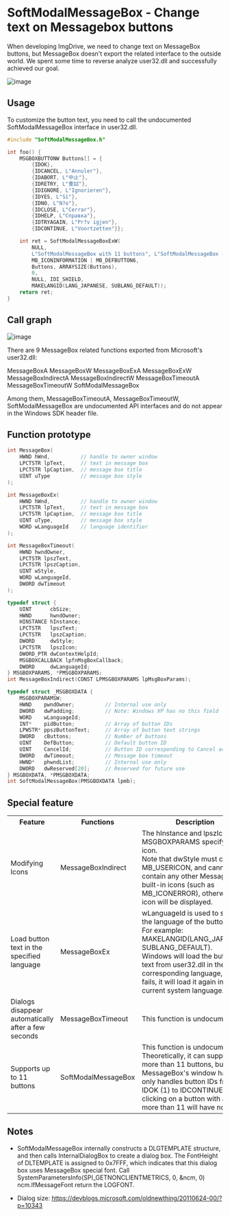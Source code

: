# SoftModalMessageBox - Change text on Messagebox buttons
When developing ImgDrive, we need to change text on MessageBox buttons, but MessageBox doesn't export the related interface to the outside world. We spent some time to reverse analyze user32.dll and successfully achieved our goal.

![image](https://github.com/dvdforge/SoftModalMessageBox/assets/19568093/8eee67ba-210f-4550-8884-fcfb079ee570)

## Usage
To customize the button text, you need to call the undocumented SoftModalMessageBox interface in user32.dll.
``` c++
#include "SoftModalMessageBox.h"

int foo() {
    MSGBOXBUTTONW Buttons[] = {
        {IDOK}, 
        {IDCANCEL, L"Annuler"}, 
        {IDABORT, L"中止"}, 
        {IDRETRY, L"重試"}, 
        {IDIGNORE, L"Ignorieren"}, 
        {IDYES, L"Sì"}, 
        {IDNO, L"N?o"}, 
        {IDCLOSE, L"Cerrar"}, 
        {IDHELP, L"Справка"}, 
        {IDTRYAGAIN, L"Pr?v igjen"}, 
        {IDCONTINUE, L"Voortzetten"}};

    int ret = SoftModalMessageBoxExW(
        NULL, 
        L"SoftModalMessageBox with 11 buttons", L"SoftModalMessageBox - yubsoft.com",
        MB_ICONINFORMATION | MB_DEFBUTTON6,
        Buttons, ARRAYSIZE(Buttons),
        0, 
        NULL, IDI_SHIELD, 
        MAKELANGID(LANG_JAPANESE, SUBLANG_DEFAULT));
    return ret;
}
```

## Call graph
![image](https://github.com/dvdforge/SoftModalMessageBox/assets/19568093/ebddc40a-d9db-4ae6-b989-0b8162d279cf)

There are 9 MessageBox related functions exported from Microsoft's user32.dll:

MessageBoxA
MessageBoxW
MessageBoxExA
MessageBoxExW
MessageBoxIndirectA
MessageBoxIndirectW
MessageBoxTimeoutA
MessageBoxTimeoutW
SoftModalMessageBox

Among them, MessageBoxTimeoutA, MessageBoxTimeoutW, SoftModalMessageBox are undocumented API interfaces and do not appear in the Windows SDK header file.

## Function prototype
``` c++
int MessageBox(
    HWND hWnd,          // handle to owner window
    LPCTSTR lpText,     // text in message box
    LPCTSTR lpCaption,  // message box title
    UINT uType          // message box style
);

int MessageBoxEx(
    HWND hWnd,          // handle to owner window
    LPCTSTR lpText,     // text in message box
    LPCTSTR lpCaption,  // message box title
    UINT uType,         // message box style
    WORD wLanguageId    // language identifier
);

int MessageBoxTimeout(
    HWND hwndOwner,
    LPCTSTR lpszText,
    LPCTSTR lpszCaption,
    UINT wStyle,
    WORD wLanguageId,
    DWORD dwTimeout
);

typedef struct {
    UINT      cbSize; 
    HWND      hwndOwner; 
    HINSTANCE hInstance; 
    LPCTSTR   lpszText; 
    LPCTSTR   lpszCaption; 
    DWORD     dwStyle; 
    LPCTSTR   lpszIcon; 
    DWORD_PTR dwContextHelpId; 
    MSGBOXCALLBACK lpfnMsgBoxCallback; 
    DWORD     dwLanguageId; 
} MSGBOXPARAMS, *PMSGBOXPARAMS;
int MessageBoxIndirect(CONST LPMSGBOXPARAMS lpMsgBoxParams);

typedef struct _MSGBOXDATA {
    MSGBOXPARAMSW;
    HWND    pwndOwner;          // Internal use only
    DWORD   dwPadding;          // Note: Windows XP has no this field
    WORD    wLanguageId;
    INT*    pidButton;          // Array of button IDs
    LPWSTR* ppszButtonText;     // Array of button text strings
    DWORD   cButtons;           // Number of buttons
    UINT    DefButton;          // Default button ID
    UINT    CancelId;           // Button ID corresponding to Cancel action
    DWORD   dwTimeout;          // Message box timeout
    HWND*   phwndList;          // Internal use only
    DWORD   dwReserved[20];     // Reserved for future use
} MSGBOXDATA, *PMSGBOXDATA;
int SoftModalMessageBox(PMSGBOXDATA lpmb);

```
## Special feature
<table>
	<tbody>
		<tr>
			<th>Feature</th>
			<th>Functions</th>
			<th>Description</th>
		</tr>
		<tr>
			<td>Modifying Icons</td>
			<td>MessageBoxIndirect</td>
			<td>The hInstance and lpszIcon in MSGBOXPARAMS specify the icon.<br>
			Note that dwStyle must contain MB_USERICON, and cannot contain any other MessageBox built-in icons (such as MB_ICONERROR), otherwise no icon will be displayed.</td>
		</tr>
		<tr>
			<td>Load button text in the specified language</td>
			<td>MessageBoxEx</td>
			<td>wLanguageId is used to specify the language of the button text. For example:<br>
			MAKELANGID(LANG_JAPANESE, SUBLANG_DEFAULT).<br>Windows will load the button text from user32.dll in the corresponding language, if it fails, it will load it again in the current system language.</td>
		</tr>
		<tr>
			<td>Dialogs disappear automatically after a few seconds</td>
			<td>MessageBoxTimeout</td>
			<td>This function is undocumented.</td>
		</tr>
		<tr>
			<td>Supports up to 11 buttons</td>
			<td>SoftModalMessageBox</td>
			<td>This function is undocumented.<br>
			Theoretically, it can support more than 11 buttons, but since MessageBox's window handler only handles button IDs from IDOK (1) to IDCONTINUE (11), clicking on a button with an ID of more than 11 will have no effect.</td>
		</tr>
	</tbody>
</table>

## Notes
- SoftModalMessageBox internally constructs a DLGTEMPLATE structure, and then calls InternalDialogBox to create a dialog box. The FontHeight of DLTEMPLATE is assigned to 0x7FFF, which indicates that this dialog box uses MessageBox special font. Call SystemParametersInfo(SPI_GETNONCLIENTMETRICS, 0, &ncm, 0) ncm.lfMessageFont return the LOGFONT.

- Dialog size: https://devblogs.microsoft.com/oldnewthing/20110624-00/?p=10343
